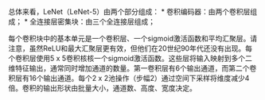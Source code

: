 总体来看，LeNet（LeNet-5）由两个部分组成：
    * 卷积编码器：由两个卷积层组成；
    * 全连接层密集块：由三个全连接层组成；

每个卷积块中的基本单元是一个卷积层、一个sigmoid激活函数和平均汇聚层。请注意，虽然ReLU和最大汇聚层更有效，但他们在20世纪90年代还没有出现。每个卷积层使用5 x 5卷积核核一个sigmoid激活函数。这些层将输入映射到多个二维特征输出，通常同时增加通道的数量。第一卷积层有6个输出通道，而第二个卷积层有16个输出通道。每个2 x 2池操作（步幅2）通过空间下采样将维度减少4倍。卷积的输出形状由批量大小，通道数、高度、宽度决定。